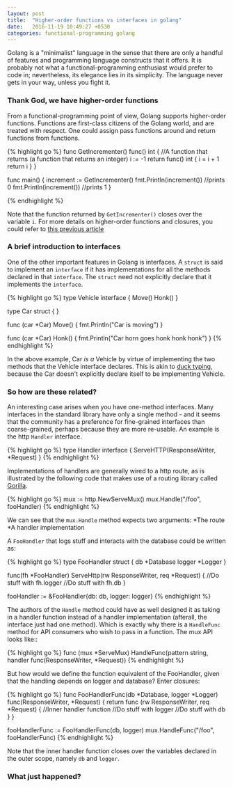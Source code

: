 ```yaml
---
layout: post
title:  "Higher-order functions vs interfaces in golang"
date:   2016-11-19 10:49:27 +0530
categories: functional-programming golang
---
```


Golang is a "minimalist" language in the sense that there are only a handful of features and programming language constructs that it offers.
It is probably not what a functional-programming enthusiast would prefer to code in; nevertheless, its elegance lies in its simplicity. The language never gets in your way, unless you fight it.

### Thank God, we have higher-order functions ###

From a functional-programming point of view, Golang supports higher-order functions. Functions are first-class citizens of the Golang world, and are treated with respect.
One could assign pass functions around and return functions from functions.

{% highlight go %}
func GetIncrementer() func() int { //A function that returns (a function that returns an integer)
  i := -1
  return func() int {
    i = i + 1
    return i
  }
}

func main() {
  increment := GetIncrementer()
  fmt.Println(increment()) //prints 0
  fmt.Println(increment()) //prints 1
}

{% endhighlight %}

Note that the function returned by `GetIncrementer()` closes over the variable `i`. For more details on higher-order functions and closures, you could refer to [this previous article][my-blog-on-closures]

### A brief introduction to interfaces ###

One of the other important features in Golang is interfaces. A `struct` is said to implement an `interface` if it has implementations for all the methods declared in that `interface`. The `struct` need not explicitly declare that it implements the `interface`.

{% highlight go %}
type Vehicle interface {
  Move()
  Honk()
}

type Car struct {
}

func (car *Car) Move() {
  fmt.Println("Car is moving")
}

func (car *Car) Honk() {
  fmt.Println("Car horn goes honk honk honk")
}
{% endhighlight %}

In the above example, Car *is a* Vehicle by virtue of implementing the two methods that the Vehicle interface declares. This is akin to [duck typing][duck-typing], because the Car doesn't explicitly declare itself to be implementing Vehicle.

### So how are these related? ###

An interesting case arises when you have one-method interfaces. Many interfaces in the standard library have only a single method - and it seems that the community has a preference for fine-grained interfaces than coarse-grained, perhaps because they are more re-usable. An example is the http `Handler` interface.

{% highlight go %}
type Handler interface {
  ServeHTTP(ResponseWriter, *Request)
}
{% endhighlight %}

Implementations of handlers are generally wired to a http route, as is illustrated by the following code that makes use of a routing library called [Gorilla][gorilla-mux].

{% highlight go %}
mux := http.NewServeMux()
mux.Handle("/foo", fooHandler)
{% endhighlight %}

We can see that the `mux.Handle` method expects two arguments:
  *The route
  *A handler implementation

A `FooHandler` that logs stuff and interacts with the database could be written as:

{% highlight go %}
type FooHandler struct {
  db *Database
  logger *Logger
}

func(fh *FooHandler) ServeHttp(rw ResponseWriter, req *Request) {
  //Do stuff with fh.logger
  //Do stuff with fh.db
}

fooHandler := &FooHandler{db: db, logger: logger}
{% endhighlight %}

The authors of the `Handle` method could have as well designed it as taking in a handler function instead of a handler implementation (afterall, the interface just had one method). Which is exactly why there is a `HandleFunc` method for API consumers who wish to pass in a function. The mux API looks like::

{% highlight go %}
func (mux *ServeMux) HandleFunc(pattern string, handler func(ResponseWriter, *Request))
{% endhighlight %}

But how would we define the function equivalent of the FooHandler, given that the handling depends on logger and database?
Enter closures:

{% highlight go %}
func FooHandlerFunc(db *Database, logger *Logger) func(ResponseWriter, *Request) {
  return func (rw ResponseWriter, req *Request) { //Inner handler function
    //Do stuff with logger
    //Do stuff with db
  }
}

fooHandlerFunc := FooHandlerFunc(db, logger)
mux.HandleFunc("/foo", fooHandlerFunc)
{% endhighlight %}

Note that the inner handler function closes over the variables declared in the outer scope, namely `db` and `logger`.

### What just happened? ###












[duck-typing]: http://stackoverflow.com/questions/4205130/what-is-duck-typing
[my-blog-on-closures]: http://aquaraga.github.io/functional-programming/javascript/2015/11/18/currying.html
[gorilla-mux]: https://github.com/gorilla/mux

